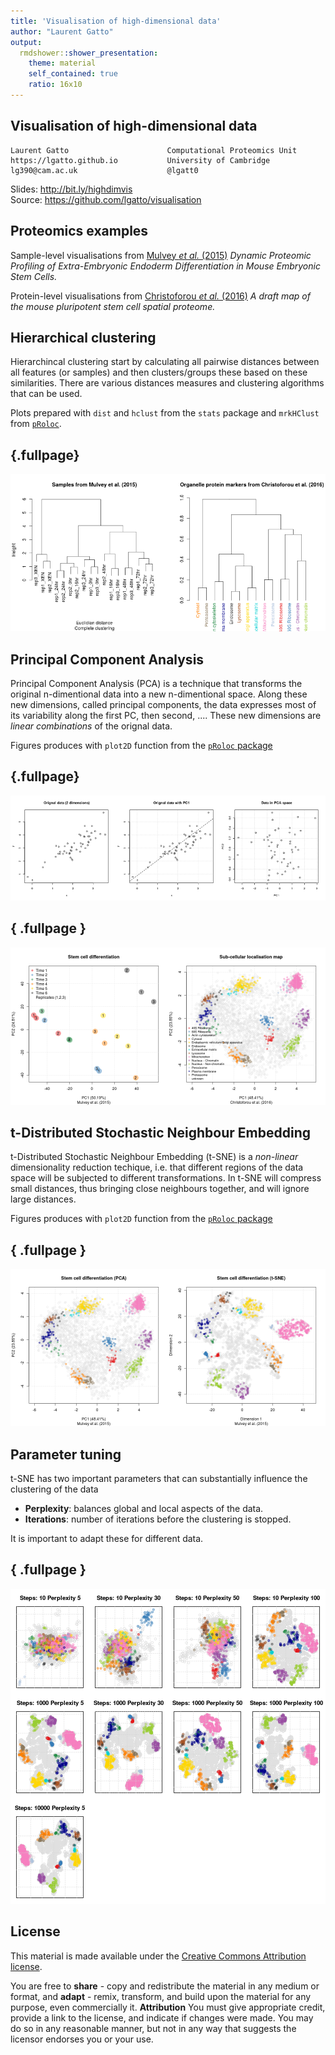 ```yaml
---
title: 'Visualisation of high-dimensional data'
author: "Laurent Gatto"
output:
  rmdshower::shower_presentation:
    theme: material
    self_contained: true
    ratio: 16x10
---
```


## Visualisation of high-dimensional data 

```
Laurent Gatto                      Computational Proteomics Unit
https://lgatto.github.io           University of Cambridge
lg390@cam.ac.uk                    @lgatt0
```
Slides: http://bit.ly/highdimvis  
Source: https://github.com/lgatto/visualisation  




## Proteomics examples

Sample-level visualisations from
[Mulvey *et al.* (2015)](https://www.ncbi.nlm.nih.gov/pubmed/26059426)
*Dynamic Proteomic Profiling of Extra-Embryonic Endoderm
Differentiation in Mouse Embryonic Stem Cells.*

Protein-level visualisations from
[Christoforou *et al.* (2016)](https://www.ncbi.nlm.nih.gov/pubmed/26754106)
*A draft map of the mouse pluripotent stem cell spatial proteome.*

## Hierarchical clustering

Hierarchincal clustering start by calculating all pairwise distances
between all features (or samples) and then clusters/groups these based
on these similarities. There are various distances measures and
clustering algorithms that can be used. 

Plots prepared with `dist` and `hclust` from the `stats` package and
`mrkHClust` from
[`pRoloc`](https://bioconductor.org/packages/devel/bioc/html/pRoloc.html).

## {.fullpage}

![plot of chunk hclust](figure/hclust-1.png)

## Principal Component Analysis

Principal Component Analysis (PCA) is a technique that transforms the
original n-dimentional data into a new n-dimentional space. Along
these new dimensions, called principal components, the data expresses
most of its variability along the first PC, then second, .... These
new dimensions are *linear combinations* of the orignal data.

Figures produces with `plot2D` function from the
[`pRoloc` package](https://bioconductor.org/packages/devel/bioc/html/pRoloc.html)

## {.fullpage}

![plot of chunk pcaex](figure/pcaex-1.png)

## { .fullpage }

![plot of chunk pcaprot](figure/pcaprot-1.png)


## t-Distributed Stochastic Neighbour Embedding

t-Distributed Stochastic Neighbour Embedding (t-SNE) is a *non-linear*
dimensionality reduction techique, i.e. that different regions of the
data space will be subjected to different transformations. In t-SNE
will compress small distances, thus bringing close neighbours
together, and will ignore large distances.

Figures produces with `plot2D` function from the
[`pRoloc` package](https://bioconductor.org/packages/devel/bioc/html/pRoloc.html)

## { .fullpage }

![plot of chunk tsneex](figure/tsneex-1.png)


## Parameter tuning

t-SNE has two important parameters that can substantially influence
the clustering of the data

- **Perplexity**: balances global and local aspects of the data.
- **Iterations**: number of iterations before the clustering is
  stopped.

It is important to adapt these for different data.

## { .fullpage }



![plot of chunk tsnesplots](figure/tsnesplots-1.png)

## License

This material is made available under the
[Creative Commons Attribution license](https://creativecommons.org/licenses/by/4.0/).

You are free to **share** - copy and redistribute the material in any
medium or format, and **adapt** - remix, transform, and build upon the
material for any purpose, even commercially it.
**Attribution** You must give appropriate credit, provide a link to
the license, and indicate if changes were made. You may do so in any
reasonable manner, but not in any way that suggests the licensor
endorses you or your use.

